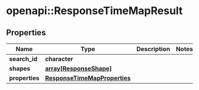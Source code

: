 # openapi::ResponseTimeMapResult


## Properties
Name | Type | Description | Notes
------------ | ------------- | ------------- | -------------
**search_id** | **character** |  | 
**shapes** | [**array[ResponseShape]**](ResponseShape.md) |  | 
**properties** | [**ResponseTimeMapProperties**](ResponseTimeMapProperties.md) |  | 


